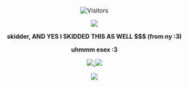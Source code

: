 

<p align="center">
  <img alt="Visitors" src="https://komarev.com/ghpvc/?username=CattoBusiness&style=flat&labelColor=black&logo=github&label=Profile+Views&color=0d8ce0"/>
</p>

<p align="center">
  <img src="https://discord.c99.nl/widget/theme-4/1344471062892511273.png" />
</p>
<p align="center">
<b>skidder, AND YES I SKIDDED THIS AS WELL $$$ (from ny :3)</b>
</p>
<p align="center">
<b>uhmmm esex :3</b>
</p>

<p align="center">
  <a href="https://www.youtube.com/@MikuHollow"><img src="https://img.shields.io/badge/YouTube-FF0000?style=for-the-badge&logo=youtube&logoColor=white" />                                                                                                                                                                                                                                                                        </a>
  <a href="https://steamcommunity.com/id/lakeyawner/"><img src="https://img.shields.io/badge/Steam-000000?style=for-the-badge&logo=steam&logoColor=white" />

<p align="center">
  <img src="https://github-readme-stats.vercel.app/api?username=CattoBusiness&show_icons=true&theme=algolia&hide_title=true&count_private=true" />
</p>
